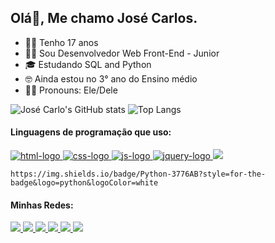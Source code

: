 ## Olá👋, Me chamo José Carlos.
- 👦🏽 Tenho 17 anos
- 🧑‍💻 Sou Desenvolvedor Web Front-End - Junior
- 🎓 Estudando SQL and Python
- 🤓 Ainda estou no 3° ano do Ensino médio
- 🙋🏽 Pronouns: Ele/Dele

![José Carlo's GitHub stats](https://github-readme-stats.vercel.app/api?username=josecarlos006&show_icons=true&theme=dracula)
![Top Langs](https://github-readme-stats.vercel.app/api/top-langs/?username=josecarlos006&layout=compact&theme=dracula)

#### Linguagens de programação que uso:

<a href="#">
<img src="https://img.shields.io/badge/HTML5-E34F26?style=for-the-badge&logo=html5&logoColor=white" alt="html-logo"/> 
</a>
<a href="#">
<img src="https://img.shields.io/badge/CSS3-1572B6?style=for-the-badge&logo=css3&logoColor=white" alt="css-logo" />
</a>
<a href="#">
   <img src="https://img.shields.io/badge/JavaScript-F7DF1E?style=for-the-badge&logo=javascript&logoColor=black" alt="js-logo" /> 
</a>
<a href="#">
   <img src="https://img.shields.io/badge/jQuery-0769AD?style=for-the-badge&logo=jquery&logoColor=white" alt="jquery-logo" />
   <img src="https://img.shields.io/badge/Python-3776AB?style=for-the-badge&logo=python&logoColor=white"/>
</a>

	https://img.shields.io/badge/Python-3776AB?style=for-the-badge&logo=python&logoColor=white


#### Minhas Redes:

<a href="https://www.linkedin.com/in/jos%C3%A9-carlos-5b5893272/">
   <img src="https://img.shields.io/badge/LinkedIn-0077B5?style=for-the-badge&logo=linkedin&logoColor=white" />
 </a>
 <a href="https://linktr.ee/josecarlos081">
   <img src="https://img.shields.io/badge/website-000000?style=for-the-badge&logo=About.me&logoColor=white" />
 </a>
 <a href="https://instagram.com/z_carlos.kkj">
   <img src="https://img.shields.io/badge/Instagram-E4405F?style=for-the-badge&logo=instagram&logoColor=white" />
 </a>
 <a href="https://twitter.com/JosCarl31028089">
   <img src="https://img.shields.io/badge/Twitter-1DA1F2?style=for-the-badge&logo=twitter&logoColor=white" />
 </a>
 <a href="https://api.whatsapp.com/send?phone=5581996927545&text=E%20aí!%20Vim%20do%20teu%20Github.%20Bora%20bater%20um%20papo?">
   <img src="https://img.shields.io/badge/WhatsApp-25D366?style=for-the-badge&logo=whatsapp&logoColor=white" />
 </a>
 <a href="https://discord.com/users/812815104131334156">
   <img src="https://img.shields.io/badge/Discord-7289DA?style=for-the-badge&logo=discord&logoColor=white" />
 </a>
